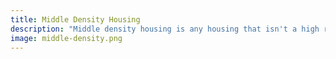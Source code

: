 ```yaml
---
title: Middle Density Housing
description: "Middle density housing is any housing that isn't a high rise appartment building or single family home on it's own lot. Most types of housing are middle density though looking around North America it might not feel that way. Middle density housing is often called \"missing middle housing\" but we don't call it that because here in Portland it isn't missing at all. Our city has a long and proud history of beautiful middle density housing. We want to protect the middle density housing that is already there and build even more of it!"
image: middle-density.png
---
```

